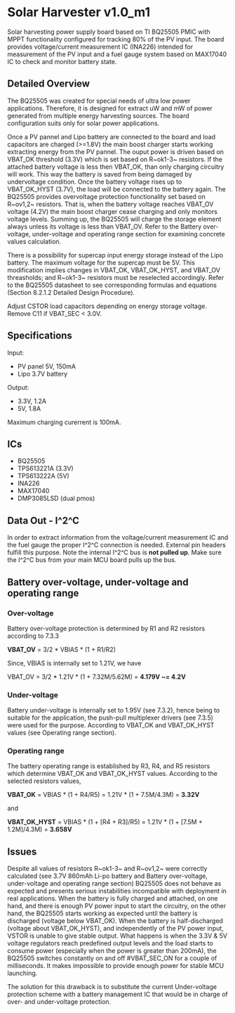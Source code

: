 # Solar Harvester v1.0_m1

Solar harvesting power supply board based on TI BQ25505 PMIC with MPPT functionality configured for tracking 80% of the PV input. The board provides voltage/current measurement IC (INA226) intended for measurement of the PV input and a fuel gauge system based on MAX17040 IC to check and monitor battery state.

## Detailed Overview

The BQ25505 was created for special needs of ultra low power applications. Therefore, it is designed for extract uW and mW of power generated from multiple energy harvesting sources. The board configuration suits only for solar power applications.

Once a PV pannel and Lipo battery are connected to the board and load capacitors are charged (>=1.8V) the main boost charger starts working extracting energy from the PV pannel. The ouput power is driven based on VBAT_OK threshold (3.3V) which is set based on R~ok1-3~ resistors. If the attached battery voltage is less then VBAT_OK, than only charging circuitry will work. This way the battery is saved from being damaged by undervoltage condition. Once the battery voltage rises up to VBAT_OK_HYST (3.7V), the load will be connected to the battery again. The BQ25505 provides overvoltage protection functionality set based on R~ov1,2~ resistors. That is, when the battery voltage reaches VBAT_OV voltage (4.2V) the main boost charger cease charging and only monitors voltage levels. Summing up, the BQ25505 will charge the storage element always unless its voltage is less than VBAT_OV. Refer to the Battery over-voltage, under-voltage and operating range section for examining concrete values calculation.

There is a possibility for supercap input energy storage instead of the Lipo battery. The maximum voltage for the supercap must be 5V. This modification implies changes in VBAT_OK, VBAT_OK_HYST, and VBAT_OV threasholds; and R~ok1-3~ resistors must be reselected accordingly. Refer to the BQ25505 datasheet to see corresponding formulas and equations (Section 8.2.1.2 Detailed Design Procedure).

Adjust CSTOR load capacitors depending on energy storage voltage. Remove C11 if VBAT_SEC < 3.0V.

## Specifications

Input:
 - PV panel 5V, 150mA
 - Lipo 3.7V battery

Output:
 - 3.3V, 1.2A
 - 5V, 1.8A

Maximum charging curerrent is 100mA.

## ICs
 - BQ25505
 - TPS613221A (3.3V)
 - TPS613222A (5V)
 - INA226
 - MAX17040
 - DMP3085LSD (dual pmos)

## Data Out - I^2^C
In order to extract information from the voltage/current measurement IC and the fuel gauge the proper I^2^C connection is needed. External pin headers fulfill this purpose. Note the internal I^2^C bus is **not pulled up**. Make sure the I^2^C bus from your main MCU board pulls up the bus.

## Battery over-voltage, under-voltage and operating range

### Over-voltage

Battery over-voltage protection is determined by R1 and R2 resistors according to 7.3.3

**VBAT_OV** = 3/2 * VBIAS * (1 + R1/R2)

Since, VBIAS is internally set to 1.21V, we have

VBAT_OV = 3/2 * 1.21V * (1 + 7.32M/5.62M) = **4.179V ~= 4.2V**

### Under-voltage

Battery under-voltage is internally set to 1.95V (see 7.3.2), hence being to suitable for the application, the push-pull multiplexer drivers (see 7.3.5) were used for the purpose. According to VBAT_OK and VBAT_OK_HYST values (see Operating range section).

### Operating range

The battery operating range is established by R3, R4, and R5 resistors which determine VBAT_OK and VBAT_OK_HYST values. According to the selected resistors values,

**VBAT_OK** = VBIAS * (1 + R4/R5) = 1.21V * (1 + 7.5M/4.3M) = **3.32V**

and

**VBAT_OK_HYST** = VBIAS * (1 + [R4 + R3]/R5) = 1.21V * (1 + [7.5M + 1.2M]/4.3M) = **3.658V**

## Issues

Despite all values of resistors R~ok1-3~ and R~ov1,2~ were correctly calculated (see 3.7V 860mAh Li-po battery and Battery over-voltage, under-voltage and operating range section) BQ25505 does not behave as expected and presents serious instabilities incompatible with deployment in real applications. When the battery is fully charged and attached, on one hand, and there is enough PV power input to start the circuitry, on the other hand, the BQ25505 starts working as expected until the battery is discharged (voltage below VBAT_OK). When the battery is half-discharged (voltage about VBAT_OK_HYST), and independently of the PV power input, VSTOR is unable to give stable output. What happens is when the 3.3V & 5V voltage regulators reach predefined output levels and the load starts to consume power (especially when the power is greater than 200mA), the BQ25505 switches constantly on and off #VBAT_SEC_ON for a couple of milliseconds. It makes impossible to provide enough power for stable MCU launching.

The solution for this drawback is to substitute the current Under-voltage protection scheme with a battery management IC that would be in charge of over- and under-voltage protection.
